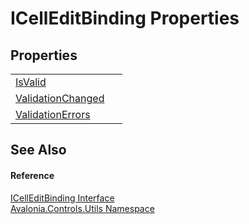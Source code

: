 # ICellEditBinding Properties




## Properties
<table>
<tr>
<td><a href="P_Avalonia_Controls_Utils_ICellEditBinding_IsValid">IsValid</a></td>
<td> </td>
</tr>
<tr>
<td><a href="P_Avalonia_Controls_Utils_ICellEditBinding_ValidationChanged">ValidationChanged</a></td>
<td> </td>
</tr>
<tr>
<td><a href="P_Avalonia_Controls_Utils_ICellEditBinding_ValidationErrors">ValidationErrors</a></td>
<td> </td>
</tr>
</table>

## See Also


#### Reference
<a href="T_Avalonia_Controls_Utils_ICellEditBinding">ICellEditBinding Interface</a>  
<a href="N_Avalonia_Controls_Utils">Avalonia.Controls.Utils Namespace</a>  
